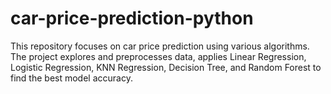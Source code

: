 # car-price-prediction-python
This repository focuses on car price prediction using various algorithms. The project explores and preprocesses data, applies Linear Regression, Logistic Regression, KNN Regression, Decision Tree, and Random Forest to find the best model accuracy.

